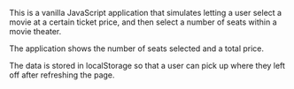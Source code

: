 This is a vanilla JavaScript application that simulates letting a user select a
movie at a certain ticket price, and then select a number of seats within a
movie theater.

The application shows the number of seats selected and a total price.

The data is stored in localStorage so that a user can pick up where they left off
after refreshing the page.
